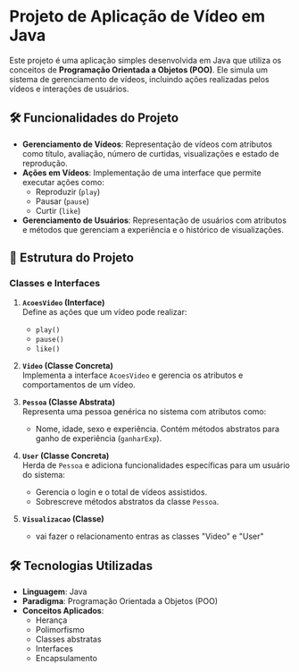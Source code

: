 # Projeto de Aplicação de Vídeo em Java

Este projeto é uma aplicação simples desenvolvida em Java que utiliza os conceitos de **Programação Orientada a Objetos (POO)**. Ele simula um sistema de gerenciamento de vídeos, incluindo ações realizadas pelos vídeos e interações de usuários.

## 🛠️ Funcionalidades do Projeto
- **Gerenciamento de Vídeos**: Representação de vídeos com atributos como título, avaliação, número de curtidas, visualizações e estado de reprodução.
- **Ações em Vídeos**: Implementação de uma interface que permite executar ações como:
    - Reproduzir (`play`)
    - Pausar (`pause`)
    - Curtir (`like`)
- **Gerenciamento de Usuários**: Representação de usuários com atributos e métodos que gerenciam a experiência e o histórico de visualizações.

## 🧩 Estrutura do Projeto

### Classes e Interfaces
1. **`AcoesVideo` (Interface)**  
   Define as ações que um vídeo pode realizar:
    - `play()`
    - `pause()`
    - `like()`

2. **`Video` (Classe Concreta)**  
   Implementa a interface `AcoesVideo` e gerencia os atributos e comportamentos de um vídeo.

3. **`Pessoa` (Classe Abstrata)**  
   Representa uma pessoa genérica no sistema com atributos como:
    - Nome, idade, sexo e experiência.
      Contém métodos abstratos para ganho de experiência (`ganharExp`).

4. **`User` (Classe Concreta)**  
   Herda de `Pessoa` e adiciona funcionalidades específicas para um usuário do sistema:
    - Gerencia o login e o total de vídeos assistidos.
    - Sobrescreve métodos abstratos da classe `Pessoa`.

5. **`Visualizacao` (Classe)**
    - vai fazer o relacionamento entras as classes "Video" e "User"

## 🛠️ Tecnologias Utilizadas
- **Linguagem**: Java
- **Paradigma**: Programação Orientada a Objetos (POO)
- **Conceitos Aplicados**:
    - Herança
    - Polimorfismo
    - Classes abstratas
    - Interfaces
    - Encapsulamento